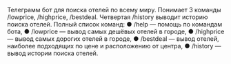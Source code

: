Телеграмм бот для поиска отелей по всему миру. Понимает 3 команды /lowprice, /highprice, /bestdeal. Четвертая /history выводит историю поиска отелей. Полный список команд:
● /help — помощь по командам бота,
● /lowprice — вывод самых дешёвых отелей в городе,
● /highprice — вывод самых дорогих отелей в городе,
● /bestdeal — вывод отелей, наиболее подходящих по цене и расположению от центра,
● /history — вывод истории поиска отелей.
